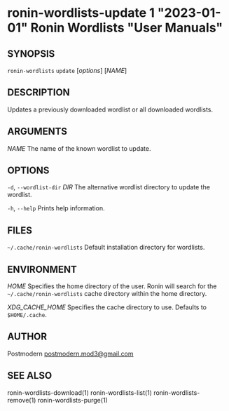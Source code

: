 # ronin-wordlists-update 1 "2023-01-01" Ronin Wordlists "User Manuals"

## SYNOPSIS

`ronin-wordlists` `update` [*options*] [*NAME*]

## DESCRIPTION

Updates a previously downloaded wordlist or all downloaded wordlists.

## ARGUMENTS

*NAME*
	The name of the known wordlist to update.

## OPTIONS

`-d`, `--wordlist-dir` *DIR*
  The alternative wordlist directory to update the wordlist.

`-h`, `--help`
  Prints help information.

## FILES

`~/.cache/ronin-wordlists`
	Default installation directory for wordlists.

## ENVIRONMENT

*HOME*
	Specifies the home directory of the user. Ronin will search for the
	`~/.cache/ronin-wordlists` cache directory within the home directory.

*XDG_CACHE_HOME*
    Specifies the cache directory to use. Defaults to `$HOME/.cache`.

## AUTHOR

Postmodern <postmodern.mod3@gmail.com>

## SEE ALSO

ronin-wordlists-download(1) ronin-wordlists-list(1) ronin-wordlists-remove(1) ronin-wordlists-purge(1)
